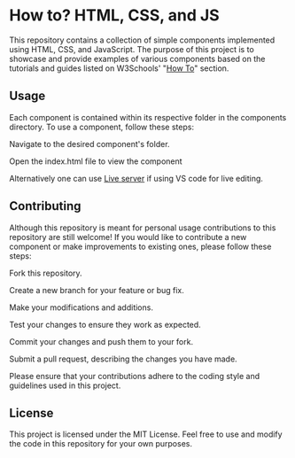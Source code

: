 # How to? HTML, CSS, and JS

This repository contains a collection of simple components implemented using HTML, CSS, and JavaScript. The purpose of this project is to showcase and provide examples of various components based on the tutorials and guides listed on W3Schools' "[How To](https://www.w3schools.com/howto/default.asp)" section.

## Usage
Each component is contained within its respective folder in the components directory. To use a component, follow these steps:

Navigate to the desired component's folder.

Open the index.html file to view the component

Alternatively one can use [Live server](https://marketplace.visualstudio.com/items?itemName=ritwickdey.LiveServer) if using VS code for live editing.

## Contributing

Although this repository is meant for personal usage contributions to this repository are still welcome! If you would like to contribute a new component or make improvements to existing ones, please follow these steps:

Fork this repository.

Create a new branch for your feature or bug fix.

Make your modifications and additions.

Test your changes to ensure they work as expected.

Commit your changes and push them to your fork.

Submit a pull request, describing the changes you have made.

Please ensure that your contributions adhere to the coding style and guidelines used in this project.

## License

This project is licensed under the MIT License. Feel free to use and modify the code in this repository for your own purposes.